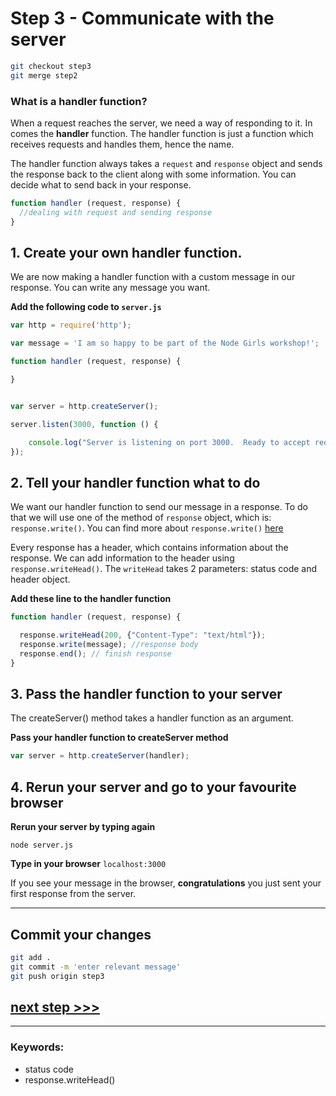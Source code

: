 # Step 3 - Communicate with the server

```bash
git checkout step3
git merge step2
```

### What is a handler function?

When a request reaches the server, we need a way of responding to it. In comes the **handler** function. The handler function is just a function which receives requests and handles them, hence the name.

The handler function always takes a `request` and `response` object and sends the response back to the client along with some information. You can decide what to send back in your response.

```js
function handler (request, response) {
  //dealing with request and sending response
}
```

## 1. Create your own handler function.

We are now making a handler function with a custom message in our response. You can write any message you want.

**Add the following code to `server.js`**


```js
var http = require('http');

var message = 'I am so happy to be part of the Node Girls workshop!';

function handler (request, response) {

}


var server = http.createServer();

server.listen(3000, function () {

    console.log("Server is listening on port 3000.  Ready to accept requests!");
});


```

## 2. Tell your handler function what to do

We want our handler function to send our message in a response. To do that we will use one of the method of `response` object, which is: ```response.write()```. You can find more about `response.write()` [here](https://nodejs.org/dist/latest-v4.x/docs/api/http.html#http_response_write_chunk_encoding_callback)

Every response has a header, which contains information about the response. We can add information to the header using `response.writeHead()`. The `writeHead` takes
2 parameters: status code and header object.

**Add these line to the handler function**

```js
function handler (request, response) {

  response.writeHead(200, {"Content-Type": "text/html"});
  response.write(message); //response body
  response.end(); // finish response
}

```

## 3. Pass the handler function to your server

The createServer() method takes a handler function as an argument.

**Pass your handler function to createServer method**

```js
var server = http.createServer(handler);

```

## 4. Rerun your server and go to your favourite browser

**Rerun your server by typing again**


```
node server.js
```

**Type in your browser** `localhost:3000`

If you see your message in the browser, **congratulations** you just sent your first response from the server.

---
## Commit your changes

```bash
git add .
git commit -m 'enter relevant message'
git push origin step3
```

## [**next step >>>**](step4.md)
---
### Keywords:
* status code
* response.writeHead()

